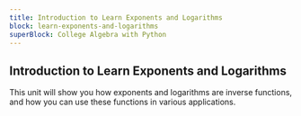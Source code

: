 ```yaml
---
title: Introduction to Learn Exponents and Logarithms
block: learn-exponents-and-logarithms
superBlock: College Algebra with Python
---
```


## Introduction to Learn Exponents and Logarithms

This unit will show you how exponents and logarithms are inverse functions, and how you can use these functions in various applications.
